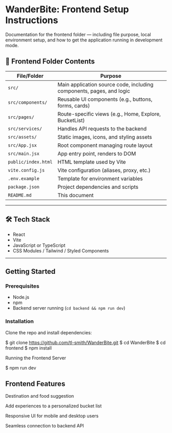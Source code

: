 # WanderBite: Frontend Setup Instructions

Documentation for the frontend folder — including file purpose, local environment setup, and how to get the application running in development mode.

## 📁 Frontend Folder Contents

| File/Folder | Purpose |
|-------------|---------|
| `src/` | Main application source code, including components, pages, and logic |
| `src/components/` | Reusable UI components (e.g., buttons, forms, cards) |
| `src/pages/` | Route-specific views (e.g., Home, Explore, BucketList) |
| `src/services/` | Handles API requests to the backend |
| `src/assets/` | Static images, icons, and styling assets |
| `src/App.jsx` | Root component managing route layout |
| `src/main.jsx` | App entry point, renders to DOM |
| `public/index.html` | HTML template used by Vite |
| `vite.config.js` | Vite configuration (aliases, proxy, etc.) |
| `.env.example` | Template for environment variables |
| `package.json` | Project dependencies and scripts |
| `README.md` | This document |

---


## 🛠 Tech Stack

- React 
- Vite 
- JavaScript or TypeScript
- CSS Modules / Tailwind / Styled Components 


---

## Getting Started

### Prerequisites

- Node.js 
- npm
- Backend server running (`cd backend && npm run dev`)

### Installation

Clone the repo and install dependencies:


$ git clone https://github.com/tl-smith/WanderBite.git
$ cd WanderBite
$ cd frontend
$ npm install

Running the Frontend Server

$ npm run dev


## Frontend Features

Destination and food suggestion

Add experiences to a personalized bucket list

Responsive UI for mobile and desktop users

Seamless connection to backend API
